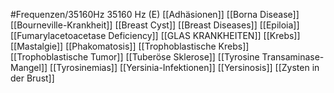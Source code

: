 #Frequenzen/35160Hz
35160 Hz (E)
[[Adhäsionen]]
[[Borna Disease]]
[[Bourneville-Krankheit]]
[[Breast Cyst]]
[[Breast Diseases]]
[[Epiloia]]
[[Fumarylacetoacetase Deficiency]]
[[GLAS KRANKHEITEN]]
[[Krebs]]
[[Mastalgie]]
[[Phakomatosis]]
[[Trophoblastische Krebs]]
[[Trophoblastische Tumor]]
[[Tuberöse Sklerose]]
[[Tyrosine Transaminase-Mangel]]
[[Tyrosinemias]]
[[Yersinia-Infektionen]]
[[Yersinosis]]
[[Zysten in der Brust]]